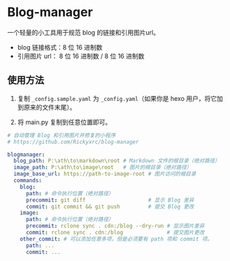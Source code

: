 # Blog-manager

一个轻量的小工具用于规范 blog 的链接和引用图片url。

- blog 链接格式：8 位 16 进制数
- 引用图片 url： 8 位 16 进制数 / 8 位 16 进制数

## 使用方法

1. 复制 `_config.sample.yaml` 为 `_config.yaml`（如果你是 hexo 用户，将它加到原来的文件末尾）。

1. 将 main.py 复制到任意位置即可。

```yaml
# 自动管理 Blog 和引用图片并修复的小程序
# https://github.com/Rickyxrc/blog-manager

blogmanager:
  blog_path: P:\ath\to\markdown\root # Markdown 文件的根目录（绝对路径）
  image_path: P:\ath\to\image\root   # 图片的根目录（绝对路径）
  image_base_url: https://path-to-image-root # 图片访问的根目录
  commands:
    blog:
      path: # 命令执行位置（绝对路径）
      precommit: git diff                    # 显示 Blog 差异
      commit: git commit && git push         # 提交 Blog 更改
    image:
      path: # 命令执行位置（绝对路径）
      precommit: rclone sync . cdn:/blog --dry-run # 显示图片差异
      commit: rclone sync . cdn:/blog              # 提交图片更改
    other_commit: # 可以添加任意多项，但是必须要有 path 项和 commit 项。
      path: ...
      commit: ...
```
